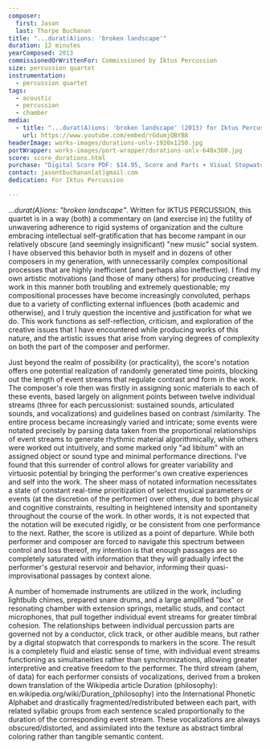 ```yaml
---
composer:
  first: Jason
  last: Thorpe Buchanan
title: "...durat(A)ions: 'broken landscape'"
duration: 12 minutes
yearComposed: 2013
commissionedOrWrittenFor: Commissioned by Iktus Percussion
size: percussion quartet
instrumentation:
  - percussion quartet
tags:
  - acoustic
  - percussion
  - chamber
media:
  - title: "...durat(A)ions: 'broken landscape' (2013) for Iktus Percussion by Jason Thorpe Buchanan"
    url: https://www.youtube.com/embed/rGdumjQBYB8
headerImage: works-images/durations-unlv-1920x1250.jpg
portWrapper: works-images/port-wrapper/durations-unlv-640x360.jpg
score: score_durations.html
purchase: "Digital Score PDF: $14.95, Score and Parts + Visual Stopwatch Max Patch: $79.95"
contact: jasontbuchanan[at]gmail.com
dedication: For Iktus Percussion

---
```


*...durat(A)ions: "broken landscape"*. Written for IKTUS PERCUSSION, this quartet is in a way (both) a commentary on (and exercise in) the futility of unwavering adherence to rigid systems of organization and the culture embracing intellectual self-gratification that has become rampant in our relatively obscure (and seemingly insignificant) "new music" social system. I have observed this behavior both in myself and in dozens of other composers in my generation, with unnecessarily complex compositional processes that are highly inefficient (and perhaps also ineffective). I find my own artistic motivations (and those of many others) for producing creative work in this manner both troubling and extremely questionable; my compositional processes have become increasingly convoluted, perhaps due to a variety of conflicting external influences (both academic and otherwise), and I truly question the incentive and justification for what we do. This work functions as self-reflection, criticism, and exploration of the creative issues that I have encountered while producing works of this nature, and the artistic issues that arise from varying degrees of complexity on both the part of the composer and performer.

Just beyond the realm of possibility (or practicality), the score's notation offers one potential realization of randomly generated time points, blocking out the length of event streams that regulate contrast and form in the work. The composer's role then was firstly in assigning sonic materials to each of these events, based largely on alignment points between twelve individual streams (three for each percussionist: sustained sounds, articulated sounds, and vocalizations) and guidelines based on contrast /similarity. The entire process became increasingly varied and intricate; some events were notated precisely by parsing data taken from the proportional relationships of event streams to generate rhythmic material algorithmically, while others were worked out intuitively, and some marked only "ad libitum" with an assigned object or sound type and minimal performance directions. I've found that this surrender of control allows for greater variability and virtuosic potential by bringing the performer's own creative experiences and self into the work. The sheer mass of notated information necessitates a state of constant real-time prioritization of select musical parameters or events (at the discretion of the performer) over others, due to both physical and cognitive constraints, resulting in heightened intensity and spontaneity throughout the course of the work. In other words, it is not expected that the notation will be executed rigidly, or be consistent from one performance to the next. Rather, the score is utilized as a point of departure. While both performer and composer are forced to navigate this spectrum between control and loss thereof, my intention is that enough passages are so completely saturated with information that they will gradually infect the performer's gestural reservoir and behavior, informing their quasi-improvisational passages by context alone.

A number of homemade instruments are utilized in the work, including lightbulb chimes, prepared snare drums, and a large amplified "box" or resonating chamber with extension springs, metallic studs, and contact microphones, that pull together individual event streams for greater timbral cohesion. The relationships between individual percussion parts are governed not by a conductor, click track, or other audible means, but rather by a digital stopwatch that corresponds to markers in the score. The result is a completely fluid and elastic sense of time, with individual event streams functioning as simultaneities rather than synchronizations, allowing greater interpretive and creative freedom to the performer. The third stream (ahem, of data) for each performer consists of vocalizations, derived from a broken down translation of the Wikipedia article Duration (philosophy): en.wikipedia.org/wiki/Duration_(philosophy) into the International Phonetic Alphabet and drastically fragmented/redistributed between each part, with related syllabic groups from each sentence scaled proportionally to the duration of the corresponding event stream. These vocalizations are always obscured/distorted, and assimilated into the texture as abstract timbral coloring rather than tangible semantic content.

<!-- <iframe width="98%" height="20" scrolling="no" frameborder="no" src="https://w.soundcloud.com/player/?url=https%3A//api.soundcloud.com/tracks/119125982&amp;color=ff5500&amp;inverse=true&amp;auto_play=false&amp;show_user=false"></iframe></span></center> -->
